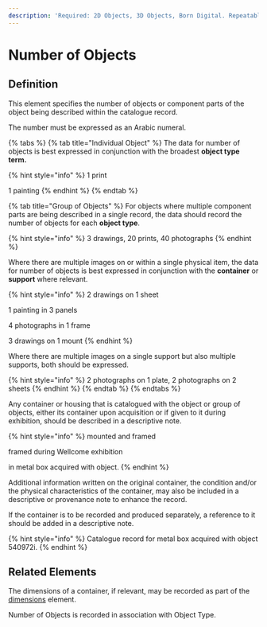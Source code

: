 ```yaml
---
description: 'Required: 2D Objects, 3D Objects, Born Digital. Repeatable.'
---
```


# Number of Objects

## Definition 

This element specifies the number of objects or component parts of the object being described within the catalogue record. 

The number must be expressed as an Arabic numeral.

{% tabs %}
{% tab title="Individual Object" %}
The data for number of objects is best expressed in conjunction with the broadest **object type term.**

{% hint style="info" %}
1 print

1 painting
{% endhint %}
{% endtab %}

{% tab title="Group of Objects" %}
For objects where multiple component parts are being described in a single record, the data should record the number of objects for each **object type**. 

{% hint style="info" %}
3 drawings, 20 prints, 40 photographs
{% endhint %}

Where there are multiple images on or within a single physical item, the data for number of objects is best expressed in conjunction with the **container** or **support** where relevant. 

{% hint style="info" %}
2 drawings on 1 sheet 

1 painting in 3 panels 

4 photographs in 1 frame 

3 drawings on 1 mount
{% endhint %}

Where there are multiple images on a single support but also multiple supports, both should be expressed. 

{% hint style="info" %}
2 photographs on 1 plate, 2 photographs on 2 sheets
{% endhint %}
{% endtab %}
{% endtabs %}

Any container or housing that is catalogued with the object or group of objects, either its container upon acquisition or if given to it during exhibition,  should be described in a descriptive note. 

{% hint style="info" %}
mounted and framed

framed during Wellcome exhibition

in metal box acquired with object.
{% endhint %}

Additional information written on the original container, the condition and/or the physical characteristics of the container, may also be included in a descriptive or provenance note to enhance the record.

If the container is to be recorded and produced separately, a reference to it should be added in a descriptive note. 

{% hint style="info" %}
Catalogue record for metal box acquired with object 540972i. 
{% endhint %}

## Related Elements 

The dimensions of a container, if relevant, may be recorded as part of the [dimensions](dimensions.md) element.

Number of Objects is recorded in association with Object Type. 

## 

